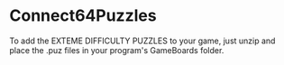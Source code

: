 # Connect64Puzzles

To add the EXTEME DIFFICULTY PUZZLES to your game, just unzip and place the .puz files in your program's GameBoards folder.
